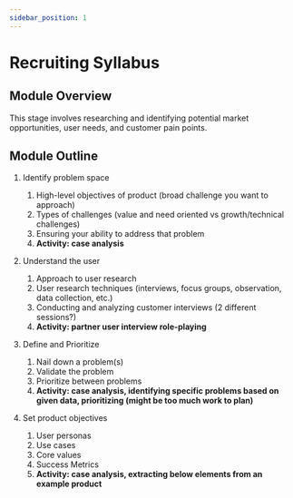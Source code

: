 ```yaml
---
sidebar_position: 1
---
```


# Recruiting Syllabus

## Module Overview
This stage involves researching and identifying potential market opportunities, user needs, and customer pain points.

## Module Outline
1. Identify problem space 
    1. High-level objectives of product (broad challenge you want to approach)
    2. Types of challenges (value and need oriented vs growth/technical challenges)
    3. Ensuring your ability to address that problem 
    4. **Activity: case analysis**

2. Understand the user 
    1. Approach to user research
    2. User research techniques (interviews, focus groups, observation, data collection, etc.)
    3. Conducting and analyzing customer interviews (2 different sessions?)
    4. **Activity: partner user interview role-playing**

3. Define and Prioritize 
    1. Nail down a problem(s)
    2. Validate the problem
    3. Prioritize between problems
    4. **Activity: case analysis, identifying specific problems based on given data, prioritizing (might be too much work to plan)**

4. Set product objectives
    1. User personas
    2. Use cases
    3. Core values
    4. Success Metrics
    5. **Activity: case analysis, extracting below elements from an example product**


